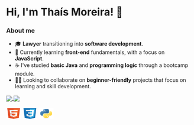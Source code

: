 # Hi, I'm Thaís Moreira! 👋

### About me
- 🎓 **Lawyer** transitioning into **software development**.
- 🚀 Currently learning **front-end** fundamentals, with a focus on **JavaScript**.
- ☕ I've studied **basic Java** and **programming logic** through a bootcamp module.
- 👩‍💻 Looking to collaborate on **beginner-friendly** projects that focus on learning and skill development.

<a href="https://github.com/thaisdMM/github-readme-stats">
  <img height=130 align="center" src="https://github-readme-stats.vercel.app/api?username=thaisdMM&show_icons=true&theme=radical" />
</a>
<a href="https://github.com/thaisdMM/convoychat">
  <img height=130 align="center" src="https://github-readme-stats.vercel.app/api/top-langs?username=thaisdMM&layout=compact&langs_count=8&card_width=320" />
</a>

<div style="display: inline_block"><br>
  <img align="center" alt="Rafa-HTML" height="30" width="40" src="https://raw.githubusercontent.com/devicons/devicon/master/icons/html5/html5-original.svg">
  <img align="center" alt="Rafa-CSS" height="30" width="40" src="https://raw.githubusercontent.com/devicons/devicon/master/icons/css3/css3-original.svg">
  <img align="center" alt="Rafa-Python" height="30" width="40" src="https://raw.githubusercontent.com/devicons/devicon/master/icons/python/python-original.svg">
</div>

